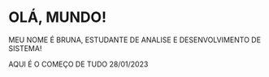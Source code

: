 # OLÁ, MUNDO!
 
MEU NOME É BRUNA, ESTUDANTE DE ANALISE E DESENVOLVIMENTO DE SISTEMA!

AQUI É O COMEÇO DE TUDO 28/01/2023

